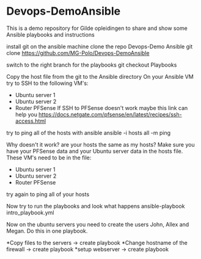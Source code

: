 # Devops-DemoAnsible
This is a demo repository for Gilde opleidingen to share and show some Ansible playbooks and instructions

install git on the ansible machine
clone the repo Devops-Demo Ansible
git clone https://github.com/MG-Polo/Devops-DemoAnsible

switch to the right branch for the playbooks
git checkout Playbooks

Copy the host file from the git to the Ansible directory
On your Ansible VM try to SSH to the following VM's:
  - Ubuntu server 1
  - Ubuntu server 2
  - Router PFSense
If SSH to PFSense doesn't work maybe this link can help you
https://docs.netgate.com/pfsense/en/latest/recipes/ssh-access.html

try to ping all of the hosts with ansible
ansible -i hosts all -m ping

Why doesn't it work? are your hosts the same as my hosts?
Make sure you have your PFSense data and your Ubuntu server data in the hosts file.
These VM's need to be in the file:
  - Ubuntu server 1
  - Ubuntu server 2
  - Router PFSense

try again to ping all of your hosts

Now try to run the playbooks and look what happens
ansible-playbook intro_playbook.yml

Now on the ubuntu servers you need to create the users John, Allex and Megan.
Do this in one playbook.

*Copy files to the servers -> create playbook
*Change hostname of the firewall -> create playbook
*setup webserver -> create playbook


